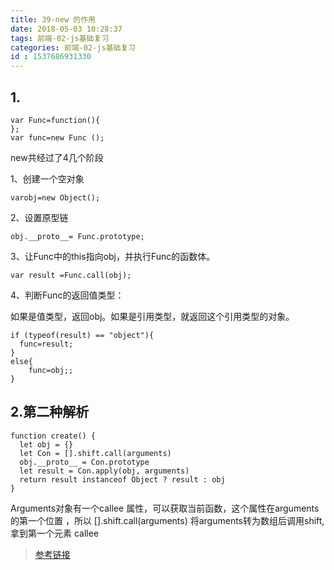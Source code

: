 ```yaml
---
title: 39-new 的作用
date: 2018-05-03 10:28:37
tags: 前端-02-js基础复习
categories: 前端-02-js基础复习
id : 1537686931330
---
```

## 1.
```
var Func=function(){  
};  
var func=new Func ();  
```
new共经过了4几个阶段

1、创建一个空对象
```
varobj=new Object();  
```
2、设置原型链

```
obj.__proto__= Func.prototype;  
```
3、让Func中的this指向obj，并执行Func的函数体。

```
var result =Func.call(obj);  
```
4、判断Func的返回值类型：

如果是值类型，返回obj。如果是引用类型，就返回这个引用类型的对象。


```
if (typeof(result) == "object"){  
  func=result;  
}  
else{  
    func=obj;;  
}  
```
## 2.第二种解析


```
function create() {
  let obj = {}
  let Con = [].shift.call(arguments)
  obj.__proto__ = Con.prototype
  let result = Con.apply(obj, arguments)
  return result instanceof Object ? result : obj
}
```

Arguments对象有一个callee 属性，可以获取当前函数，这个属性在arguments的第一个位置 ，所以 [].shift.call(arguments) 将arguments转为数组后调用shift, 拿到第一个元素 callee

> [参考链接](https://juejin.im/post/5c1bbc16e51d4552e01a0114)